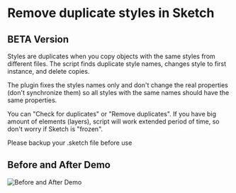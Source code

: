 # Remove duplicate styles in Sketch

## BETA Version


Styles are duplicates when you copy objects with the same styles from different files. The script finds duplicate style names, changes style to first instance, and delete copies. 

The plugin fixes the styles names only and don't change the real properties (don't synchronize them) so all styles with the same names should have the same properties.

You can "Check for duplicates" or "Remove duplicates". If you have big amount of elements (layers), script will work extended period of time, so don't worry if Sketch is "frozen".

Please backup your .sketch file before use


## Before and After Demo
![Before and After Demo](https://raw.githubusercontent.com/dinozavrix/sketch_fix_styles/master/demo.png)